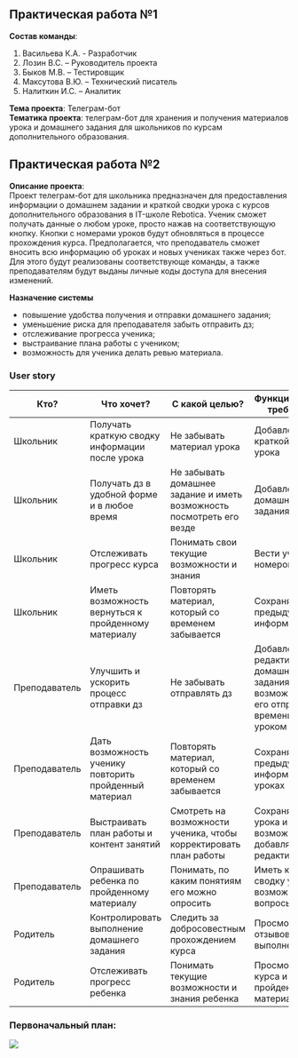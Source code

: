 ## Практическая работа №1  
**Состав команды**: 
1.	Васильева К.А. - Разработчик
2.	Лозин В.С. – Руководитель проекта 
3.	Быков М.В. – Тестировщик
4.	Максутова В.Ю. – Технический писатель
5.	Налиткин И.С. – Аналитик  

**Тема проекта**: Телеграм-бот    
**Тематика проекта**: телеграм-бот для хранения и получения материалов урока и домашнего задания для школьников по курсам дополнительного образования. 

## Практическая работа №2    

**Описание проекта**:   
Проект телеграм-бот для школьника предназначен для предоставления информации о домашнем задании и краткой сводки урока с курсов дополнительного образования в IT-школе Rebotica. Ученик сможет получать данные о любом уроке, просто нажав на соответствующую кнопку. Кнопки с номерами уроков будут обновляться в процессе прохождения курса. Предполагается, что преподаватель сможет вносить всю информацию об уроках и новых учениках также через бот. Для этого будут реализованы соответствующе команды, а также преподавателям будут выданы личные коды доступа для внесения изменений. 


**Назначение системы** 
* повышение удобства получения и отправки домашнего задания; 
* уменьшение риска для преподавателя забыть отправить дз; 
* отслеживание прогресса ученика; 
* выстраивание плана работы с учеником; 
* возможность для ученика делать ревью материала.


### User story  
Кто?     |  Что хочет? | С какой целью? | Функциональные требования 
------- | -------- | -------- | --------  
Школьник   |    Получать краткую сводку информации после урока | Не забывать материал урока | Добавление краткой сводки урока
Школьник   |   Получать дз в удобной форме и в любое время | Не забывать домашнее задание и иметь возможность посмотреть его везде | Добавление домашнего задания  
Школьник   |    Отслеживать прогресс курса | Понимать свои текущие возможности и знания | Вести учет номеров занятий 
Школьник   |    Иметь возможность вернуться к пройденному материалу | Повторять материал, который со временем забывается | Сохранять всю предыдущую информацию
Преподаватель   |  Улучшить и ускорить процесс отправки дз | Не забывать отправлять дз | Добавление и редактирование домашнего задания с возможностью его отправки по времени перед уроком 
Преподаватель   |  Дать возможность ученику повторить пройденный материал | Повторять материал, который со временем забывается | Сохранять всю предыдущую информацию об уроках  
Преподаватель   |  Выстраивать план работы и контент занятий | Смотреть на возможности ученика, чтобы корректировать план работы | Сохранять темы урока и иметь возможность добавлять их и редактировать
Преподаватель   |   Опрашивать ребенка по пройденному материалу | Понимать, по каким понятиям его можно опросить | Иметь краткую сводку урока и возможные вопросы 
Родитель   |   Контролировать выполнение домашнего задания  | Следить за добросовестным прохождением курса | Просмотр отзывов о выполнении дз 
Родитель   |  Отслеживать прогресс ребенка | Понимать текущие возможности и знания ребенка | Просмотр тем курса и пройденного материала 

### Первоначальный план:   
![](https://github.com/VasilievaKA/Project/blob/main/photo_2023-02-14_21-08-35.jpg)

